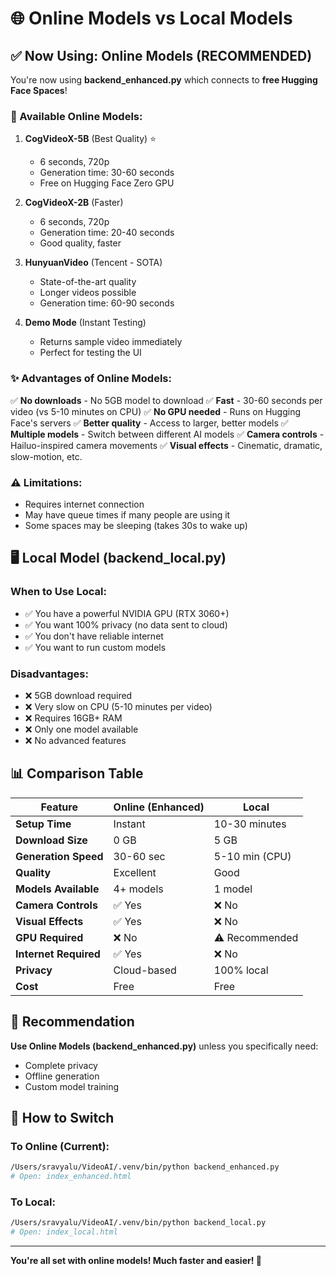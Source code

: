 # 🌐 Online Models vs Local Models

## ✅ Now Using: Online Models (RECOMMENDED)

You're now using **backend_enhanced.py** which connects to **free Hugging Face Spaces**!

### 🚀 Available Online Models:

1. **CogVideoX-5B** (Best Quality) ⭐
   - 6 seconds, 720p
   - Generation time: 30-60 seconds
   - Free on Hugging Face Zero GPU

2. **CogVideoX-2B** (Faster)
   - 6 seconds, 720p
   - Generation time: 20-40 seconds
   - Good quality, faster

3. **HunyuanVideo** (Tencent - SOTA)
   - State-of-the-art quality
   - Longer videos possible
   - Generation time: 60-90 seconds

4. **Demo Mode** (Instant Testing)
   - Returns sample video immediately
   - Perfect for testing the UI

### ✨ Advantages of Online Models:

✅ **No downloads** - No 5GB model to download
✅ **Fast** - 30-60 seconds per video (vs 5-10 minutes on CPU)
✅ **No GPU needed** - Runs on Hugging Face's servers
✅ **Better quality** - Access to larger, better models
✅ **Multiple models** - Switch between different AI models
✅ **Camera controls** - Hailuo-inspired camera movements
✅ **Visual effects** - Cinematic, dramatic, slow-motion, etc.

### ⚠️ Limitations:

- Requires internet connection
- May have queue times if many people are using it
- Some spaces may be sleeping (takes 30s to wake up)

## 🖥️ Local Model (backend_local.py)

### When to Use Local:

- ✅ You have a powerful NVIDIA GPU (RTX 3060+)
- ✅ You want 100% privacy (no data sent to cloud)
- ✅ You don't have reliable internet
- ✅ You want to run custom models

### Disadvantages:

- ❌ 5GB download required
- ❌ Very slow on CPU (5-10 minutes per video)
- ❌ Requires 16GB+ RAM
- ❌ Only one model available
- ❌ No advanced features

## 📊 Comparison Table

| Feature | Online (Enhanced) | Local |
|---------|------------------|-------|
| **Setup Time** | Instant | 10-30 minutes |
| **Download Size** | 0 GB | 5 GB |
| **Generation Speed** | 30-60 sec | 5-10 min (CPU) |
| **Quality** | Excellent | Good |
| **Models Available** | 4+ models | 1 model |
| **Camera Controls** | ✅ Yes | ❌ No |
| **Visual Effects** | ✅ Yes | ❌ No |
| **GPU Required** | ❌ No | ⚠️ Recommended |
| **Internet Required** | ✅ Yes | ❌ No |
| **Privacy** | Cloud-based | 100% local |
| **Cost** | Free | Free |

## 🎯 Recommendation

**Use Online Models (backend_enhanced.py)** unless you specifically need:
- Complete privacy
- Offline generation
- Custom model training

## 🔄 How to Switch

### To Online (Current):
```bash
/Users/sravyalu/VideoAI/.venv/bin/python backend_enhanced.py
# Open: index_enhanced.html
```

### To Local:
```bash
/Users/sravyalu/VideoAI/.venv/bin/python backend_local.py
# Open: index_local.html
```

---

**You're all set with online models! Much faster and easier! 🎉**
